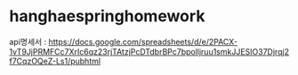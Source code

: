 # hanghaespringhomework
api명세서 : https://docs.google.com/spreadsheets/d/e/2PACX-1vT9JjPRMFCc7XrIc6qz23rjTAtzjPcDTdbrBPc7bpolljruu1smkJJESIO37Djrqj2f7CqzOQeZ-Ls1/pubhtml

